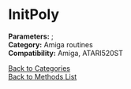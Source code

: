 # InitPoly

**Parameters:** ;  
**Category:** Amiga routines  
**Compatibility:** Amiga, ATARI520ST  


[Back to Categories](../categories/amiga_routines.md)  
[Back to Methods List](../../SUMMARY.md)
